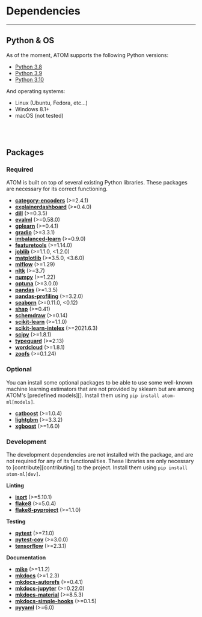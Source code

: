 # Dependencies
--------------

## Python & OS

As of the moment, ATOM supports the following Python versions:

* [Python 3.8](https://www.python.org/downloads/release/python-380/)
* [Python 3.9](https://www.python.org/downloads/release/python-390/)
* [Python 3.10](https://www.python.org/downloads/release/python-3100/)

And operating systems:

 * Linux (Ubuntu, Fedora, etc...)
 * Windows 8.1+
 * macOS (not tested)

<br><br>


## Packages

### Required

ATOM is built on top of several existing Python libraries. These
packages are necessary for its correct functioning.

* **[category-encoders](https://contrib.scikit-learn.org/categorical-encoding/index.html)** (>=2.4.1)
* **[explainerdashboard](https://explainerdashboard.readthedocs.io/en/latest/)** (>=0.4.0)
* **[dill](https://pypi.org/project/dill/)** (>=0.3.5)
* **[evalml](https://evalml.alteryx.com/en/stable/)** (>=0.58.0)
* **[gplearn](https://gplearn.readthedocs.io/en/stable/index.html)** (>=0.4.1)
* **[gradio](https://github.com/gradio-app/gradio)** (>=3.3.1)
* **[imbalanced-learn](https://imbalanced-learn.readthedocs.io/en/stable/api.html)** (>=0.9.0)
* **[featuretools](https://www.featuretools.com/)** (>=1.14.0)
* **[joblib](https://joblib.readthedocs.io/en/latest/)** (>=1.1.0, <1.2.0)
* **[matplotlib](https://matplotlib.org/)** (>=3.5.0, <3.6.0)
* **[mlflow](https://mlflow.org/)** (>=1.29)
* **[nltk](https://www.nltk.org/)** (>=3.7)
* **[numpy](https://numpy.org/)** (>=1.22)
* **[optuna](https://optuna.org/)** (>=3.0.0)
* **[pandas](https://pandas.pydata.org/)** (>=1.3.5)
* **[pandas-profiling](https://pandas-profiling.github.io/pandas-profiling/docs/)** (>=3.2.0)
* **[seaborn](https://seaborn.pydata.org/)** (>=0.11.0, <0.12)
* **[shap](https://github.com/slundberg/shap/)** (>=0.41)
* **[schemdraw](https://schemdraw.readthedocs.io/en/latest/index.html)** (>=0.14)
* **[scikit-learn](https://scikit-learn.org/stable/)** (>=1.1.0)
* **[scikit-learn-intelex](https://github.com/intel/scikit-learn-intelex)** (>=2021.6.3)
* **[scipy](https://www.scipy.org/)** (>=1.8.1)
* **[typeguard](https://typeguard.readthedocs.io/en/latest/)** (>=2.13)
* **[wordcloud](http://amueller.github.io/word_cloud/)** (>=1.8.1)
* **[zoofs](https://jaswinder9051998.github.io/zoofs/)** (>=0.1.24)


### Optional

You can install some optional packages to be able to use some well-known
machine learning estimators that are not provided by sklearn but are
among ATOM's [predefined models][]. Install them using `pip install atom-ml[models]`.

* **[catboost](https://catboost.ai/docs/concepts/about.html)** (>=1.0.4)
* **[lightgbm](https://lightgbm.readthedocs.io/en/latest/)** (>=3.3.2)
* **[xgboost](https://xgboost.readthedocs.io/en/latest/)** (>=1.6.0)


### Development

The development dependencies are not installed with the package, and are
not required for any of its functionalities. These libraries are only
necessary to [contribute][contributing] to the project. Install them
using `pip install atom-ml[dev]`.

**Linting**

* **[isort](https://pycqa.github.io/isort/)** (>=5.10.1)
* **[flake8](https://github.com/pycqa/flake8)** (>=5.0.4)
* **[flake8-pyproject](https://github.com/john-hen/Flake8-pyproject)** (>=1.1.0)

**Testing**

* **[pytest](https://docs.pytest.org/en/latest/)** (>=7.1.0)
* **[pytest-cov](https://pytest-cov.readthedocs.io/en/latest/)** (>=3.0.0)
* **[tensorflow](https://www.tensorflow.org/)** (>=2.3.1)

**Documentation**

* **[mike](https://github.com/jimporter/mike)** (>=1.1.2)
* **[mkdocs](https://www.mkdocs.org/)** (>=1.2.3)
* **[mkdocs-autorefs](https://mkdocstrings.github.io/autorefs/)** (>=0.4.1)
* **[mkdocs-jupyter](https://github.com/danielfrg/mkdocs-jupyter)** (>=0.22.0)
* **[mkdocs-material](https://squidfunk.github.io/mkdocs-material/)** (>=8.5.3)
* **[mkdocs-simple-hooks](https://github.com/aklajnert/mkdocs-simple-hooks)** (>=0.1.5)
* **[pyyaml](https://pyyaml.org/)** (>=6.0)
